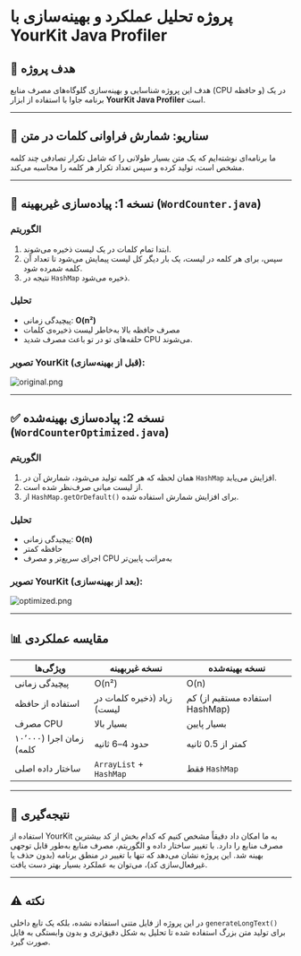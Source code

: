 # پروژه تحلیل عملکرد و بهینه‌سازی با YourKit Java Profiler

## 🎯 هدف پروژه
هدف این پروژه شناسایی و بهینه‌سازی گلوگاه‌های مصرف منابع (CPU و حافظه) در یک برنامه جاوا با استفاده از ابزار **YourKit Java Profiler** است.

---

## 🧪 سناریو: شمارش فراوانی کلمات در متن

ما برنامه‌ای نوشته‌ایم که یک متن بسیار طولانی را که شامل تکرار تصادفی چند کلمه مشخص است، تولید کرده و سپس تعداد تکرار هر کلمه را محاسبه می‌کند.

---

## 🔹 نسخه 1: پیاده‌سازی غیربهینه (`WordCounter.java`)

### الگوریتم
1. ابتدا تمام کلمات در یک لیست ذخیره می‌شوند.
2. سپس، برای هر کلمه در لیست، یک بار دیگر کل لیست پیمایش می‌شود تا تعداد آن کلمه شمرده شود.
3. نتیجه در `HashMap` ذخیره می‌شود.

### تحلیل
- پیچیدگی زمانی: **O(n²)**
- مصرف حافظه بالا به‌خاطر لیست ذخیره‌ی کلمات
- حلقه‌های تو در تو باعث مصرف شدید CPU می‌شوند.


### تصویر YourKit (قبل از بهینه‌سازی):
![original.png](..%2Foriginal.png)

---

## ✅ نسخه 2: پیاده‌سازی بهینه‌شده (`WordCounterOptimized.java`)

### الگوریتم
1. همان لحظه که هر کلمه تولید می‌شود، شمارش آن در `HashMap` افزایش می‌یابد.
2. از لیست میانی صرف‌نظر شده است.
3. از `HashMap.getOrDefault()` برای افزایش شمارش استفاده شده.

### تحلیل
- پیچیدگی زمانی: **O(n)**
- حافظه کمتر
- اجرای سریع‌تر و مصرف CPU به‌مراتب پایین‌تر

### تصویر YourKit (بعد از بهینه‌سازی):
![optimized.png](..%2Foptimized.png)

---

## 📊 مقایسه عملکردی

| ویژگی‌ها                 | نسخه غیربهینه                    | نسخه بهینه‌شده                    |
|--------------------------|----------------------------------|-----------------------------------|
| پیچیدگی زمانی            | O(n²)                            | O(n)                              |
| استفاده از حافظه         | زیاد (ذخیره کلمات در لیست)      | کم (استفاده مستقیم از HashMap)   |
| مصرف CPU                | بسیار بالا                      | بسیار پایین                      |
| زمان اجرا (۱۰٬۰۰۰ کلمه) | حدود 4–6 ثانیه                   | کمتر از 0.5 ثانیه                 |
| ساختار داده اصلی         | `ArrayList` + `HashMap`          | فقط `HashMap`                    |

---

## 🧠 نتیجه‌گیری

استفاده از YourKit به ما امکان داد دقیقاً مشخص کنیم که کدام بخش از کد بیشترین مصرف منابع را دارد. با تغییر ساختار داده و الگوریتم، مصرف منابع به‌طور قابل توجهی بهینه شد. این پروژه نشان می‌دهد که تنها با تغییر در منطق برنامه (بدون حذف یا غیرفعال‌سازی کد)، می‌توان به عملکرد بسیار بهتر دست یافت.


---

## ⚠️ نکته
در این پروژه از فایل متنی استفاده نشده، بلکه یک تابع داخلی `generateLongText()` برای تولید متن بزرگ استفاده شده تا تحلیل به شکل دقیق‌تری و بدون وابستگی به فایل صورت گیرد.
